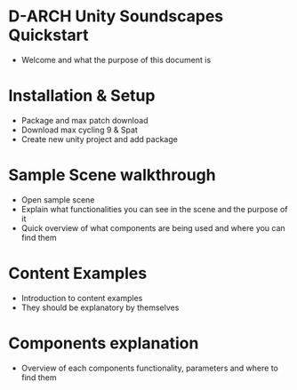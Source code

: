# D-ARCH Unity Soundscapes Quickstart 

* Welcome and what the purpose of this document is 

# Installation & Setup 

* Package and max patch download   
* Download max cycling 9 & Spat   
* Create new unity project and add package 

 

# Sample Scene walkthrough 

* Open sample scene   
* Explain what functionalities you can see in the scene and the purpose of it   
* Quick overview of what components are being used and where you can find them 

 

# Content Examples 

* Introduction to content examples   
* They should be explanatory by themselves 

 

# Components explanation 

* Overview of each components functionality, parameters and where to find them 

 

   
